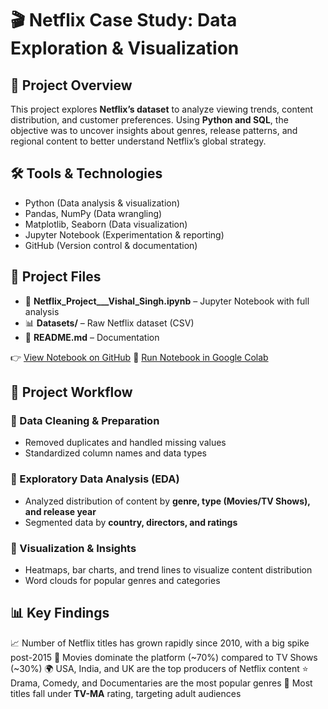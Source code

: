 # 🎬 Netflix Case Study: Data Exploration & Visualization

## 📌 Project Overview

This project explores **Netflix’s dataset** to analyze viewing trends, content distribution, and customer preferences. Using **Python and SQL**, the objective was to uncover insights about genres, release patterns, and regional content to better understand Netflix’s global strategy.

## 🛠 Tools & Technologies

* Python (Data analysis & visualization)
* Pandas, NumPy (Data wrangling)
* Matplotlib, Seaborn (Data visualization)
* Jupyter Notebook (Experimentation & reporting)
* GitHub (Version control & documentation)

## 📂 Project Files

* 📓 **Netflix\_Project\_\_\_Vishal\_Singh.ipynb** – Jupyter Notebook with full analysis
* 📊 **Datasets/** – Raw Netflix dataset (CSV)
* 📑 **README.md** – Documentation

👉 [View Notebook on GitHub](./Netflix_Project___Vishal_Singh.ipynb)
🚀 [Run Notebook in Google Colab](https://colab.research.google.com/)

## 📂 Project Workflow

### 🔹 Data Cleaning & Preparation

* Removed duplicates and handled missing values
* Standardized column names and data types

### 🔹 Exploratory Data Analysis (EDA)

* Analyzed distribution of content by **genre, type (Movies/TV Shows), and release year**
* Segmented data by **country, directors, and ratings**

### 🔹 Visualization & Insights

* Heatmaps, bar charts, and trend lines to visualize content distribution
* Word clouds for popular genres and categories

## 📊 Key Findings

📈 Number of Netflix titles has grown rapidly since 2010, with a big spike post-2015
🎥 Movies dominate the platform (\~70%) compared to TV Shows (\~30%)
🌍 USA, India, and UK are the top producers of Netflix content
⭐ Drama, Comedy, and Documentaries are the most popular genres
🔞 Most titles fall under **TV-MA** rating, targeting adult audiences



